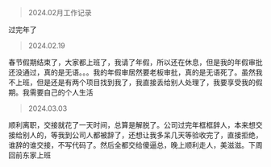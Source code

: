 > 2024.02月工作记录

过完年了

> 2024.02.19

春节假期结束了，大家都上班了，我请了年假，所以还在休息，但是我的年假审批还没通过，真的是无语。。。我的年假审居然要老板审批，真的是无语死了。虽然我不上班，但是还是有两个项目找到我了，我直接丢给别人处理了，我要享受我的假期。我需要自己的个人生活

> 2024.03.03

顺利离职，交接就花了一天时间，总算是解脱了。公司过完年框框辞人，本来想交接给别人的，等我到公司人都被辞了，还想让我多呆几天等验收完了，直接拒绝，谁辞的谁交接，不写代码了。然后全都交给傻逼总，晚上顺利走人，美滋滋。下周回前东家上班